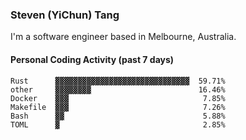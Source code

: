 ### Steven (YiChun) Tang

I'm a software engineer based in Melbourne, Australia.

#### Personal Coding Activity (past 7 days)
```
Rust      ▓▓▓▓▓▓▓▓▓▓▓▓▓▓▓▓▓▓▓▓▓▓▓▓▓▓▓▓▓▓  59.71%
other     ▓▓▓▓▓▓▓▓                        16.46%
Docker    ▓▓▓                              7.85%
Makefile  ▓▓▓                              7.26%
Bash      ▓▓                               5.88%
TOML      ▓                                2.85%
```
